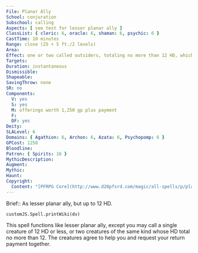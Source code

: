 ```yaml
---
File: Planar Ally
School: conjuration
Subschool: calling
Aspects: [ see text for lesser planar ally ]
ClassList: { cleric: 6, oracle: 6, shaman: 6, psychic: 6 }
CastTime: 10 minutes
Range: close (25 + 5 ft./2 levels)
Area: 
Effect: one or two called outsiders, totaling no more than 12 HD, which cannot be more than 30 ft. apart when they appear
Targets: 
Duration: instantaneous
Dismissible: 
Shapeable: 
SavingThrow: none
SR: no
Components:
  V: yes
  S: yes
  M: offerings worth 1,250 gp plus payment
  F: 
  DF: yes
Deity: 
SLALevel: 6
Domains: { Agathion: 6, Archon: 6, Azata: 6, Psychopomp: 6 }
GPCost: 1250
Bloodline: 
Patron: { Spirits: 16 }
MythicDescription: 
Augment: 
Mythic: 
Haunt: 
Copyright:
  Content: "[PFRPG Core](http://www.d20pfsrd.com/magic/all-spells/p/planar-ally)"
---
```

Brief:: As lesser planar ally, but up to 12 HD.

```dataviewjs
customJS.Spell.printWiki(dv)
```

This spell functions like lesser planar ally, except you may call a single creature of 12 HD or less, or two creatures of the same kind whose HD total no more than 12. The creatures agree to help you and request your return payment together.
